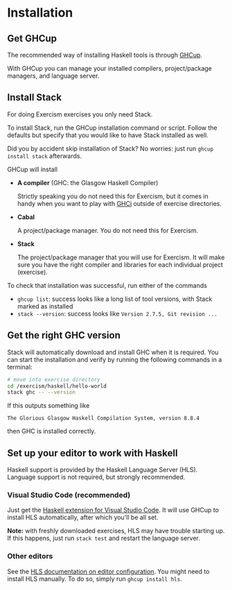 # Installation


## Get GHCup

The recommended way of installing Haskell tools is through [GHCup][ghcup].

With GHCup you can manage your installed compilers, project/package managers, and language server.


## Install Stack

For doing Exercism exercises you only need Stack.

To install Stack, run the GHCup installation command or script.
Follow the defaults but specify that you would like to have Stack installed as well.

Did you by accident skip installation of Stack?
No worries: just run `ghcup install stack` afterwards.

GHCup will install

- **A compiler** (GHC: the Glasgow Haskell Compiler)

  Strictly speaking you do not need this for Exercism, but it comes in handy when you want to play with [GHCi][ghc-guide-ghci] outside of exercise directories.

- **Cabal**

  A project/package manager.
  You do not need this for Exercism.

- **Stack**

  The project/package manager that you will use for Exercism.
  It will make sure you have the right compiler and libraries for each individual project (exercise).

To check that installation was successful, run either of the commands

- `ghcup list`: success looks like a long list of tool versions, with Stack marked as installed
- `stack --version`: success looks like `Version 2.7.5, Git revision ...`


## Get the right GHC version

Stack will automatically download and install GHC when it is required.
You can start the installation and verify by running the following commands in a terminal:

```bash
# move into exercise directory
cd /exercism/haskell/hello-world
stack ghc -- --version
```

If this outputs something like

```
The Glorious Glasgow Haskell Compilation System, version 8.8.4
```

then GHC is installed correctly.


## Set up your editor to work with Haskell

Haskell support is provided by the Haskell Language Server (HLS).
Language support is not required, but strongly recommended.


### Visual Studio Code (recommended)

Just get the [Haskell extension for Visual Studio Code][vscode-haskell].
It will use GHCup to install HLS automatically, after which you'll be all set.

**Note:** with freshly downloaded exercises, HLS may have trouble starting up.
If this happens, just run `stack test` and restart the language server.


### Other editors

See the [HLS documentation on editor configuration][hls-editor-config].
You might need to install HLS manually.
To do so, simply run `ghcup install hls`.


[ghc-guide-ghci]:
    https://downloads.haskell.org/ghc/latest/docs/users_guide/ghci.html
    "GHC User’s Guide: Using GHCi"
[ghcup]:
    https://www.haskell.org/ghcup/
    "Get GHCup"
[hls-editor-config]:
    https://haskell-language-server.readthedocs.io/en/latest/configuration.html#configuring-your-editor
    "Editor configuration for Haskell Language Server"
[vscode-haskell]:
    https://marketplace.visualstudio.com/items?itemName=haskell.haskell
    "Haskell extension for VS Code"
